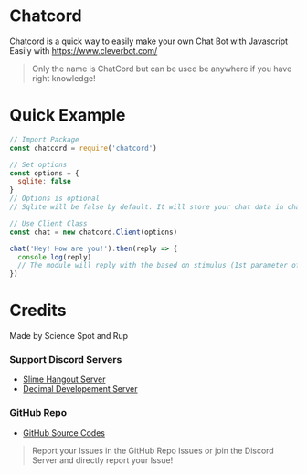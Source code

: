 # Chatcord

Chatcord is a quick way to easily make your own Chat Bot with Javascript Easily with https://www.cleverbot.com/

> Only the name is ChatCord but can be used be anywhere if you have right knowledge!

# Quick Example

```js
// Import Package
const chatcord = require('chatcord')

// Set options
const options = {
  sqlite: false
}
// Options is optional
// Sqlite will be false by default. It will store your chat data in chat.sqlite if its set to true or else will be stored in array which will be cleared on each restart of the programm!

// Use Client Class
const chat = new chatcord.Client(options)

chat('Hey! How are you!').then(reply => {
  console.log(reply)
  // The module will reply with the based on stimulus (1st parameter of the chat function!)
})
```

# Credits

Made by Science Spot and Rup

### Support Discord Servers
- [Slime Hangout Server](https://discord.gg/tNVXCe9)
- [Decimal Developement Server](https://discord.gg/FrduEZd)

### GitHub Repo
- [GitHub Source Codes](https://github.com/Scientific-Guy/chatcord)

> Report your Issues in the GitHub Repo Issues or join the Discord Server and directly report your Issue!
